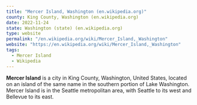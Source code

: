 ```yaml
---
title: "Mercer Island, Washington (en.wikipedia.org)"
county: King County, Washington (en.wikipedia.org)
date: 2022-11-24
state: Washington (state) (en.wikipedia.org)
type: website
permalink: "/en.wikipedia.org/wiki/Mercer_Island,_Washington"
website: "https://en.wikipedia.org/wiki/Mercer_Island,_Washington"
tags:
  - Mercer Island
  - Wikipedia
---
```

**Mercer Island** is a city in King County, Washington, United States, located on an island of the same name in the southern portion of Lake Washington. Mercer Island is in the Seattle metropolitan area, with Seattle to its west and Bellevue to its east.